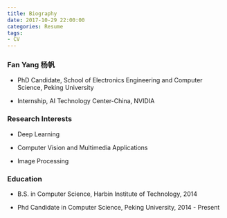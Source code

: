 ```yaml
---
title: Biography
date: 2017-10-29 22:00:00
categories: Resume
tags:
- CV
---
```

### Fan Yang 杨帆
* PhD Candidate, School of Electronics Engineering and Computer Science, Peking University

* Internship, AI Technology Center-China, NVIDIA

### Research Interests
* Deep Learning

* Computer Vision and Multimedia Applications

* Image Processing

### Education
* B.S. in Computer Science, Harbin Institute of Technology, 2014

* Phd Candidate in Computer Science, Peking University, 2014 - Present